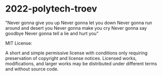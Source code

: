 # 2022-polytech-troev

"Never gonna give you up
Never gonna let you down
Never gonna run around and desert you
Never gonna make you cry
Never gonna say goodbye
Never gonna tell a lie and hurt you"



MIT License:

A short and simple permissive license with conditions only requiring preservation of copyright and license notices. Licensed works, modifications, and larger works may be distributed under different terms and without source code.
